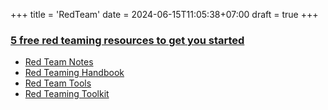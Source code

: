 +++
title = 'RedTeam'
date = 2024-06-15T11:05:38+07:00
draft = true
+++

### [5 free red teaming resources to get you started](https://www.helpnetsecurity.com/2024/04/16/free-red-teaming-resources/)
- [Red Team Notes](https://dmcxblue.gitbook.io/red-team-notes-2-0)
- [Red Teaming Handbook](https://assets.publishing.service.gov.uk/media/61702155e90e07197867eb93/20210625-Red_Teaming_Handbook.pdf)
- [Red Team Tools](https://github.com/A-poc/RedTeam-Tools)
- [Red Teaming Toolkit](https://github.com/infosecn1nja/Red-Teaming-Toolkit)
